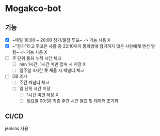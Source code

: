 # Mogakco-bot

## 기능

- [x] ~매일 10:00 ~ 20:00 참가/불참 투표~ -> 기능 사용 X
- [x] ~"참가"라고 투표한 사람 중 22:10까지 통화방에 참가하지 않은 사람에게 멘션 알림~ -> 기능 사용 X
- [ ] 주 단위 통화 누적 시간 체크
  - [ ] min 1시간, 1시간 미만 접속 시 저장 X
  - [ ] 일주일 4시간 못 채울 시 패널티 체크
- [ ] DB 추가
  - [ ] 주간 패널티 체크
  - [ ] 일 단위 시간 저장
    - [ ] 1시간 미만 저장 X
    - [ ] 월요일 00:30 최종 주간 시간 발표 및 데이터 초기화

## CI/CD

jenkins 사용
